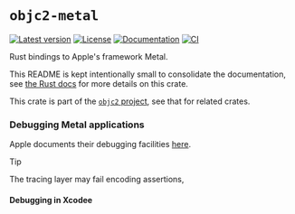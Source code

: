 # `objc2-metal`

[![Latest version](https://badgen.net/crates/v/objc2-metal)](https://crates.io/crates/objc2-metal)
[![License](https://badgen.net/badge/license/Zlib%20OR%20Apache-2.0%20OR%20MIT/blue)](../../LICENSE.md)
[![Documentation](https://docs.rs/objc2-metal/badge.svg)](https://docs.rs/objc2-metal/)
[![CI](https://github.com/madsmtm/objc2/actions/workflows/ci.yml/badge.svg)](https://github.com/madsmtm/objc2/actions/workflows/ci.yml)

Rust bindings to Apple's framework Metal.

This README is kept intentionally small to consolidate the documentation, see
[the Rust docs](https://docs.rs/objc2-metal/) for more details on this crate.

This crate is part of the [`objc2` project](https://github.com/madsmtm/objc2),
see that for related crates.

### Debugging Metal applications

Apple documents their debugging facilities [here](https://developer.apple.com/documentation/xcode/metal-debugger).

> [!TIP]
> The tracing layer may fail encoding assertions, 

#### Debugging in Xcodee


